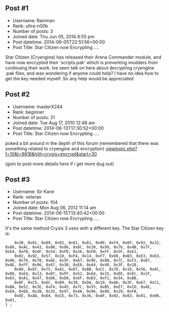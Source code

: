 ## Post #1
- Username: Rainman
- Rank: ultra-n00b
- Number of posts: 3
- Joined date: Thu Jun 05, 2014 8:55 pm
- Post datetime: 2014-06-05T22:51:56+00:00
- Post Title: Star Citizen now Encrypting ....

Star Citizen (Cryengine) has released their Arena Commander module, and have now encrypted their 'scripts.pak' which is preventing modders from continuing their work.
Ive seen talk on here about decrypting cryengine .pak files, and was wondering if anyone could help? I have no idea how to get the key needed myself. 
So any help would be appreciated
## Post #2
- Username: masterX244
- Rank: beginner
- Number of posts: 31
- Joined date: Tue Aug 17, 2010 12:48 am
- Post datetime: 2014-06-13T17:30:52+00:00
- Post Title: Star Citizen now Encrypting ....

poked a bit around in the depth of this forum (remembered that there was something related to cryengine and encryption)
[viewtopic.php?f=10&t=9818&hilit=crysis+encrypt&start=30](http://forum.xentax.com/viewtopic.php?f=10&t=9818&hilit=crysis+encrypt&start=30)

(goin to post more details here if i get more dug out)
## Post #3
- Username: Sir Kane
- Rank: veteran
- Number of posts: 104
- Joined date: Mon Aug 06, 2012 11:14 am
- Post datetime: 2014-06-15T13:40:42+00:00
- Post Title: Star Citizen now Encrypting ....

It's the same method Crysis 3 uses with a different key. The Star Citizen key is:

```
    0x30, 0x81, 0x89, 0x02, 0x81, 0x81, 0x00, 0xF4, 0x6F, 0x92, 0x32, 0x80, 0xAC, 0x43, 0x08, 0x86, 0x8C, 0x30, 0x99, 0x76, 0x4B, 0x7F, 0xE4, 0xFB, 0x4F, 0x54, 0xFD, 0x26, 0xFB, 0xFF, 0x5F, 0xE1, 
    0x02, 0x92, 0x57, 0x1D, 0xFA, 0x14, 0xF7, 0x69, 0xB3, 0xE3, 0xE4, 0x96, 0x76, 0x7B, 0x6E, 0x5F, 0xA7, 0x9E, 0x8B, 0x7C, 0xF2, 0xB7, 0xAE, 0xFF, 0x96, 0x67, 0x30, 0xE8, 0xA4, 0x48, 0x3F, 0x28, 
    0x80, 0xEF, 0x75, 0xA1, 0x87, 0xBB, 0xCC, 0x7D, 0x1D, 0x56, 0x8C, 0xD6, 0xE4, 0x13, 0x07, 0xFF, 0x52, 0x64, 0x15, 0xD5, 0xEC, 0x1F, 0x63, 0xA1, 0x47, 0xD6, 0xD8, 0x6F, 0xD3, 0xF2, 0x54, 0xB8, 
    0x8F, 0xC5, 0x6C, 0xB9, 0x39, 0xDA, 0x19, 0xA8, 0x3F, 0x67, 0xC1, 0xBA, 0x52, 0x3E, 0xF4, 0x45, 0x7C, 0x55, 0xB5, 0xE7, 0xCD, 0x4E, 0xEA, 0x6D, 0x2B, 0x35, 0x97, 0x4A, 0x96, 0x80, 0x29, 0xFA, 
    0xEE, 0xAD, 0xD4, 0xCE, 0x73, 0x36, 0xAF, 0x02, 0x03, 0x01, 0x00, 0x01, 
} ;
```
